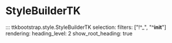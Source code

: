 # StyleBuilderTK

::: ttkbootstrap.style.StyleBuilderTK selection: filters: ["!^_", "^__init__"] rendering: heading_level: 2 show_root_heading: true
